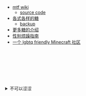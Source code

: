 <!-- 如果你能记住我的名字，如果你们都能记住我的名字，也许我或者“我们”，终有一天能自由地生存着 -->
- <a href="https://mtf.wiki" title="如果你能记住我的名字，如果你们都能记住我的名字，也许我或者“我们”，终有一天能自由地生存着。">mtf wiki</a>
   - [source code](https://github.com/mtf-wiki/MtF-Wiki)
- [各式各样的糖](https://moedev.net/hrtguide-for-mtf/)
   - [backup](https://github.com/MoeMegu/Blog_Backup)
- [更多糖的介绍](http://www.iyaoniang.cn/hormone/show-3.html)
- [性别烦躁指南](https://genderdysphoria.fyi/zh/)
- [一个 lgbtq friendly Minecraft 社区](https://catland.top/)


<br><br><br><br><br><br>



<details>
   <summary>
      不可以涩涩
   </summary>

   <ul>
      <li><a href="https://bbs.viva-la-vita.org">开发</a> <br /> 
         <a href="https://github.com/viva-la-vita">源码</a></li>
      <li><a href="https://download.picacomic2022.xyz/" 
             title="PicAcg 哔咔漫画">涩涩的漫画</a></li>
      <li><a href="https://www.sissy.eu.org">主人的任务</a></li>
   </ul> 
</details>
